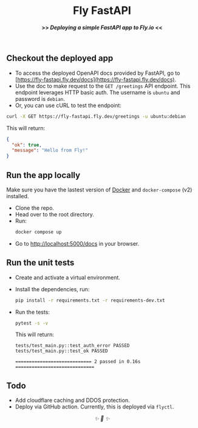 <div align="center">

<h1>Fly FastAPI</h1>
<strong>>> <i>Deploying a simple FastAPI app to Fly.io</i> <<</strong>

&nbsp;

</div>

## Checkout the deployed app

* To access the deployed OpenAPI docs provided by FastAPI, go to
[https://fly-fastapi.fly.dev/docs](https://fly-fastapi.fly.dev/docs).
* Use the doc to make request to the `GET /greetings` API endpoint. This endpoint
leverages HTTP basic auth. The username is `ubuntu` and password is `debian`.
* Or, you can use cURL to test the endpoint:

```bash
curl -X GET https://fly-fastapi.fly.dev/greetings -u ubuntu:debian
```

This will return:

```json
{
  "ok": true,
  "message": "Hello from Fly!"
}
```

## Run the app locally

Make sure you have the lastest version of [Docker](https://www.docker.com/) and `docker-compose` (v2) installed.

* Clone the repo.
* Head over to the root directory.
* Run:
    ```bash
    docker compose up
    ```
* Go to [http://localhost:5000/docs](http://localhost:5000/docs) in your browser.


## Run the unit tests

* Create and activate a virtual environment.
* Install the dependencies, run:

    ```bash
    pip install -r requirements.txt -r requirements-dev.txt
    ```
* Run the tests:

    ```bash
    pytest -s -v
    ```

    This will return:
    ```
    tests/test_main.py::test_auth_error PASSED
    tests/test_main.py::test_ok PASSED

    ============================ 2 passed in 0.16s =============================
    ```

## Todo

* Add cloudflare caching and DDOS protection.
* Deploy via GitHub action. Currently, this is deployed via `flyctl`.


<div align="center">
<i> ✨ 🍰 ✨ </i>
</div>
